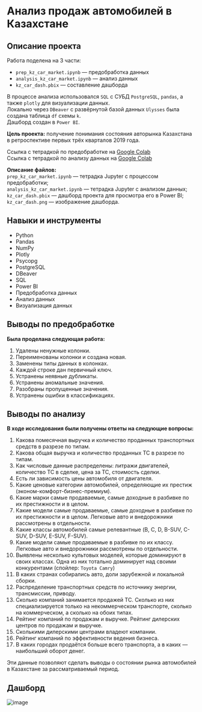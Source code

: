 # Анализ продаж автомобилей в Казахстане

## Описание проекта
Работа поделена на 3 части:
* `prep_kz_car_market.ipynb` — предобработка данных
* `analysis_kz_car_market.ipynb` — анализ данных
* `kz_car_dash.pbix` — составление дашборда

В процессе анализа использовался `SQL` с СУБД `PostgreSQL`, `pandas`, а также `plotly` для визуализации данных.\
Локально через `DBeaver` с развёрнутой базой данных `Ulysses` была создана таблица `df` схемы `k`.\
Дашборд создан в `Power BI`.

**Цель проекта:** получение понимания состояния авторынка Казахстана в ретроспективе первых трёх кварталов  2019 года.

Ссылка с тетрадкой по предобработке на [Google Colab](https://colab.research.google.com/drive/1SAWUcJJHVEFrwjGAaAg0AYKBGnFORE34?usp=sharing)\
Ссылка с тетрадкой по анализу данных на [Google Colab](https://colab.research.google.com/drive/1v8-X8_l92lk1Ojfedo2FtczH0d5V0Ar7?usp=sharing)

**Описание файлов:** \
`prep_kz_car_market.ipynb` — тетрадка Jupyter с процессом предобработки;\
`analysis_kz_car_market.ipynb` — тетрадка Jupyter с анализом данных;\
`kz_car_dash.pbix` — дашборд проекта для просмотра его в Power BI;\
`kz_car_dash.png` — изображение дашборда.


## Навыки и инструменты
* Python
* Pandas
* NumPy
* Plotly
* Psycopg
* PostgreSQL
* DBeaver
* SQL
* Power BI
* Предобработка данных
* Анализ данных
* Визуализация данных


## Выводы по предобработке
**Была проделана следующая работа:**
1. Удалены ненужные колонки.
2. Переименованы колонки и создана новая.
3. Заменены типы данных в колонках.
4. Каждой строке дан первичный ключ.
5. Устранены неявные дубликаты.
6. Устранены аномальные значения.
7. Разобраны пропущенные значения.
8. Устранены ошибки в классификациях.

## Выводы по анализу
**В ходе исследования были получены ответы на следующие вопросы:**
1. Какова помесячная выручка и количество проданных транспортных средств в разрезе по типам.
2. Какова общая выручка и количество проданных ТС в разрезе по типам.
3. Как числовые данные распределены: литражи двигателей, количество ТС в сделке, цена за ТС, стоимость сделки.
4. Есть ли зависимость цены автомобиля от двигателя.
5. Какие ценовые категории автомобилей, определяющие их престиж (эконом-комфорт-бизнес-премиум).
6. Какие марки самые продаваемые, самые доходные в разбивке по их престижности и в целом.
7. Какие модели самые продаваемые, самые доходные в разбивке по их престижности и в целом. Легковые авто и внедорожники рассмотрены в отдельности.
8. Какие классы автомобилей самые релевантные (B, C, D, B-SUV, C-SUV, D-SUV, E-SUV, F-SUV).
9. Какие модели самые продаваемые в разбивке по их классу. Легковые авто и внедорожники рассмотрены по отдельности.
10. Выявлены несколько культовых моделей, которые доминируют в своих классах. Одна из них тотально доминирует над своими конкурентами (спойлер: `Toyota Camry`)
11. В каких странах собирались авто, доли зарубежной и локальной сборки.
12. Распределение транспортных средств по источнику энергии, трансмиссии, приводу.
13. Сколько компаний занимается продажей ТС. Сколько из них специализируется только на некоммерческом транспорте, сколько на коммерческом, а сколько на обоих типах.
14. Рейтинг компаний по продажам и выручке. Рейтинг дилерских центров по продажам и выручке.
15. Сколькими дилерскими центрами владеют компании.
16. Рейтинг компаний по эффективности ведения бизнеса.
17. В каких городах продаётся больше всего транспорта, а в каких — наибольший оборот денег.

Эти данные позволяют сделать выводы о состоянии рынка автомобилей в Казахстане за рассматриваемый период.

## Дашборд
![image](https://github.com/SweexFox/portfolio-projects/assets/141644044/f7530434-c679-4774-a8ff-9b3ee77f0ee4)
